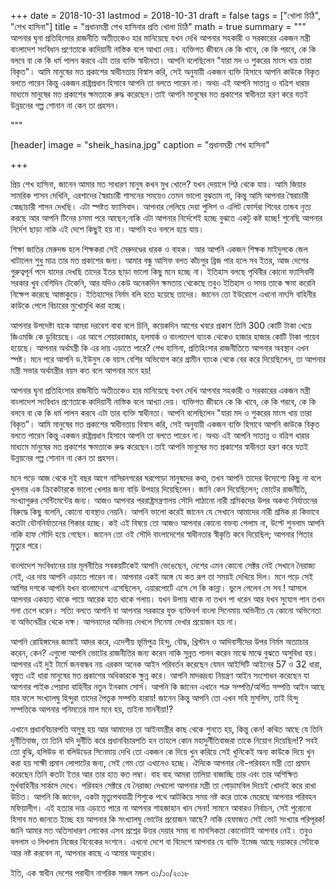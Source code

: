+++
date = 2018-10-31
lastmod = 2018-10-31
draft = false
tags = ["খোলা চিঠি", "শেখ হাসিনা"]
title = "প্রধানমন্ত্রী শেখ হাসিনার প্রতি খোলা চিঠি"
math = true
summary = """
আপনার ঘৃনা প্রতিহিংসার রাজনীতি অতীতকেও হার মানিয়েছে যখন দেখি আপনার সহকারী ও সরকারের একজন মন্ত্রী বাংলাদেশ সংবিধান প্রণেতাকে কাদিয়ানী নাস্তিক বলে আখ্যা দেয়। ব্যক্তিগত জীবনে কে কি খাবে, কে কি পরবে, কে কি বলবে বা কে কি ধর্ম পালন করবে এটা তার ব্যক্তি স্বাধীনতা। আপনি বলেছিলেন "যারা মদ ও শুকরের মাংস খায় তারা বিকৃত"। আমি মানুষের মত প্রকাশের স্বাধীনতায় বিস্বাস করি, সেই অনুযায়ী একজন ব্যক্তি হিসাবে আপনি কাউকে বিকৃত বলতে পারেন কিন্তু একজন রাষ্ট্রপ্রধান হিসাবে আপনি তা বলতে পারেন না। অথচ এই আপনি সাতান্ন ও বত্রিশ ধারার মাধ্যমে মানুষের মত প্রকাশের ক্ষমতাকে রুদ্ধ করেছেন।তাই আপনি মানুষের মত প্রকাশের স্বাধীনতা হরণ করে যতই উন্নয়নের গল্প শোনান না কেন তা প্রহসন। 

"""

[header]
image = "sheik_hasina.jpg"
caption = "প্রধানমন্ত্রী শেখ হাসিনা"

+++

প্রিয় শেখ হাসিনা, জানেন আমার মত সাধারণ মানুষ কখন মুখ খোলে? যখন দেয়ালে পিঠ থেকে যায়। আমি জিয়ার সামরিক শাসন দেখিনি, এরশাদের স্বৈরাচারী শাসনের সময়েও তেমন ভালো বুঝতাম না, কিন্তু আমি আপনার স্বৈরাচারী স্বেচ্ছাচারী শাসন দেখছি। এটা স্পষ্টত ফ্যাসিবাদ। আপনার লেলিয়ে দেয়া পুলিশ ও এলিট ফোর্সরা শিবের তান্ডব নৃত্য করছে আর আপনি টিনের চসমা পরে আছেন;নাকি এটা আপনার নির্দেশেই হচ্ছে বুঝতে একটু কষ্ট হচ্ছে! শুনেছি আপনার নির্দেশ ছাড়া নাকি এই দেশে কিছুই হয় না। আপনি হও বললে হয়ে যায়। 

শিক্ষা জাতির মেরুদন্ড হলে শিক্ষকরা সেই মেরুদণ্ডের ধারক ও বাহক। আর আপনি একজন শিক্ষক মাইদুলকে জেল খাটালেন শুধু মাত্র তার মত প্রকাশের জন্য। আমার বন্ধু আসিফ বলত কাঁচপুর ব্রিজ পার হলে সব ইতর, আজ দেশের গুরুত্বপূর্ন পদে যাদের দেখছি তাদের ইতর ছাড়া ভালো কিছু মনে হচ্ছে না। ইতিহাস বলছে পৃথিবীর কোনো ফ্যাসিবাদী সরকার খুব বেশিদিন টেকেনি, আর যদিও কেউ অনেকদিন ক্ষমতায় থেকেছে তবুও ইতিহাস ও সময় তাকে ক্ষমা করেনি নিক্ষেপ করেছে আস্তাকুড়ে। ইতিহাসের নির্মম বলি হতে হয়েছে তাদের। জানেন তো ইউরোপে এখনো নাৎসি বাহিনীর কাউকে পেলে বিচারের মুখোমুখি করা হচ্ছে। 

আপনার উপদেষ্টা যাকে আমরা দরবেশ বাবা বলে চিনি, কয়েকদিন আগের খবরে প্রকাশ তিনি 300 কোটি টাকা খেয়ে জিএমজি কে ডুবিয়েছে। এর আগে শেয়ারবাজার, হলমার্ক ও বাংলাদেশ ব্যাংক থেকেও হাজার হাজার কোটি টাকা গায়েব হয়েছে। আপনার অর্থমন্ত্রী কি এর দায় এড়াতে পারে? শেখ হাসিনা, প্রতিহিংসার রাজনীতিতে আপনার অবস্থান এখন স্পষ্ট। মনে পরে আপনি ড.ইউনুস কে বয়স বেশির অভিযোগ করে গ্রামীন ব্যাংক থেকে বের করে দিয়েছিলেন, তা আপনার মন্ত্রী সভার অর্থমন্ত্রীর বয়স কত বলে আপনার মনে হয়! 

আপনার ঘৃনা প্রতিহিংসার রাজনীতি অতীতকেও হার মানিয়েছে যখন দেখি আপনার সহকারী ও সরকারের একজন মন্ত্রী বাংলাদেশ সংবিধান প্রণেতাকে কাদিয়ানী নাস্তিক বলে আখ্যা দেয়। ব্যক্তিগত জীবনে কে কি খাবে, কে কি পরবে, কে কি বলবে বা কে কি ধর্ম পালন করবে এটা তার ব্যক্তি স্বাধীনতা। আপনি বলেছিলেন "যারা মদ ও শুকরের মাংস খায় তারা বিকৃত"। আমি মানুষের মত প্রকাশের স্বাধীনতায় বিস্বাস করি, সেই অনুযায়ী একজন ব্যক্তি হিসাবে আপনি কাউকে বিকৃত বলতে পারেন কিন্তু একজন রাষ্ট্রপ্রধান হিসাবে আপনি তা বলতে পারেন না। অথচ এই আপনি সাতান্ন ও বত্রিশ ধারার মাধ্যমে মানুষের মত প্রকাশের ক্ষমতাকে রুদ্ধ করেছেন।তাই আপনি মানুষের মত প্রকাশের স্বাধীনতা হরণ করে যতই উন্নয়নের গল্প শোনান না কেন তা প্রহসন। 

মনে পড়ে আজ থেকে দুই বছর আগে নাসিরনগরের ঘরপোড়া মানুষদের কথা, তখন আপনি তাদের উদ্যেশ্যে কিছু না বলে খুলনার এক ক্রিকেটারকে ভালো খেলার জন্য বাড়ি উপহার দিয়েছিলেন। জানি কেন দিয়েছিলেন; ভোটের রাজনীতি, সংখ্যাগুরুর সেন্টিমেন্টের জন্য। আজও আপনার পররাষ্ট্রমন্ত্রণালয় সৌদি পাঠানো নারী শ্রমিকদের উপর অকথ্য নির্যাতনের বিরুদ্ধে কিছু বলেনি, কোনো ব্যবস্থাও নেয়নি। আপনি ভালো করেই জানেন যে সেখানে আমাদের নারী শ্রমিক রা কিভাবে কতটা যৌননির্যাতনের শিকার হচ্ছে। কই এই বিষয়ে তো আজও আপনার কোনো বক্তব্য পেলাম না, উল্টে শুনলাম আপনি নাকি হাফ সৌদি হয়ে গেছেন। জানেন তো ওই সৌদি বাংলাদেশের স্বাধীনতার স্বীকৃতি কবে দিয়েছিল; আপনার পিতার মৃত্যুর পরে। 

বাংলাদেশ সংবিধানের চার মূলনীতির সবকয়টিকেই আপনি ভেঙেছেন, দেশের এমন কোনো সেক্টর নেই সেখানে নৈরাজ্য নেই, এর দায় আপনি এড়াতে পারেন না। আপনার একই অঙ্গে যে কত রূপ তা সময়ই দেখিয়ে দিল। মনে পড়ে সেই আশির দশকে আপনি যখন বাংলাদেশে এসেছিলেন, এয়ারপোর্টে এসে সে কি কান্না। ভুলে গেলেন সে সব ! আসলে আপনার একহাত থাকে পায়ে আরেক হাত থাকে গলায়। যখন উপায় থাকে না তখন পা ধরেন আর যখন সুযোগ পান তখন গলা চেপে ধরেন। সত্যি বলতে আপনি বা আপনার সরকারে যুক্ত ব্যক্তিবর্গ বাংলা সিনেমায় অভিনীত যে কোনো অভিনেতা বা অভিনেত্রীর থেকে দক্ষ। আপনাদের অভিনয় দেখলে সিনেমা দেখার প্রয়োজন হয় না। 

আপনি রোহিঙ্গাদের জামাই আদর করে, এদেশীয় ভূমিপুত্র হিন্দু, বৌদ্ধ, খ্রিস্টান ও আদিবাসীদের উপর নির্মম অত্যাচার করেন, কেন? এগুলো আপনি ভোটের রাজনীতির জন্য করেন নাকি সুন্নত পালন করেন মাঝে মাঝে বুঝতে অসুবিধা হয়। আপনার এই দুই টার্মে জনবান্ধব নয় এরকম অনেক আইন পরিবর্তন করেছেন যেমন আইসিটি আইনের 57 ও 32 ধারা, বস্তুত এই ধারা মানুষের মত প্রকাশের অধিকারকে ক্ষুন্ন করে। আপনি মাদকদ্রব্য নিয়ন্ত্রণ আইন সংশোধন করেছেন যা আপনার পাইক পেয়াদা বাহিনীর নতুন ইনকাম সোর্স। আপনি কি জানেন এখানে শত্রু সম্পত্তি/অর্পিত সম্পত্তি আইন আছে যার ফলে সংখ্যালঘু হিন্দুরা তাদের পৈতৃক সম্পত্তি হারায়! জানেন কিন্তু আপনি তো এখন সহি মুসলিম, তাই হিন্দু সম্পত্তিকে আপনার গনিমতের মাল মনে হয়, তাইনা মাননীয়া!? 

এখানে প্রধানবিচারপতি অসুস্থ হয় আর আমাদের তা আইনমন্ত্রীর কাছ থেকে শুনতে হয়, কিন্তু কেন! কথিত আছে যে তিনি দুর্নীতিবাজ, তা তিনি যদি দুর্নীতি করে প্রধানবিচারপতি হন তাহলে কোন মহাদুর্নীতিবাজরা তাকে নিয়োগ দিয়েছিল!? সবই তো বুঝি, হলিউড বা বলিউডের সিনেমায় দেখি তো একজন কে দিয়ে খুন করিয়ে সেই খুনিকেই অন্য কাউকে দিয়ে খুন করা হয় সাক্ষী প্রমান লোপাটের জন্য, সেই গেম তো এখানেও হচ্ছে। ঐদিকে আপনার নৌ-পরিবহন মন্ত্রী তো প্রমান করেছেন তিনি কতটা ইতর আর তার হাত কত লম্বা। বাহ বাহ আমরা তালিয়া বাজাচ্ছি তার এবং তার অশিক্ষিত মুর্খবাহিনীর সার্কাস দেখে। পরিবহন সেক্টরে যে নৈরাজ্য দেখালো আপনার মন্ত্রী তা পোড়ামবিল দিয়েই খোদাই করে রাখা উচিত। আপনি কি জানেন, একটা মৃত্যুপথযাত্রী শিশুকে পথে আটকিয়ে সময় নষ্ট করে তাকে মেরেছে আপনার পরিবহন মফিয়ালীগ। এই হত্যার দায় এড়াতে পারে না আপনার শাহজাহান খান সেনা! সামনে আবারও নির্বাচন, সেই পুরোনো হিসাব মত জানতে ইচ্ছে হয় আপনার কি সংখ্যালঘু ভোটের প্রয়োজন আছে? নাকি হেফাজত সেই ভোট সংখ্যার পরিপূরক! জানি আমার মত অতিসাধারণ লোকের এসব প্রশ্নের উত্তর দেয়ার সময় বা মানসিকতা কোনোটাই আপনার নেই। তবুও বললাম ও লিখলাম নিজের বিবেকের দংশনে। এখনো দেশে বা বিদেশে আপনার যে ব্যক্তি ইমেজ আছে দয়াকরে সেটাকে আর নষ্ট করবেন না, আপনার কাছে এ আমার অনুরোধ।

ইতি,
এক স্বাধীন দেশের পরাধীন নাগরিক
সজল মন্ডল
৩১/১০/২০১৮

